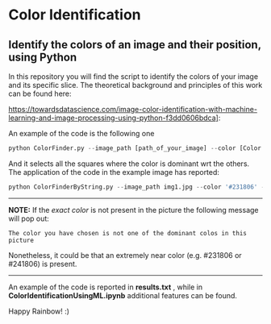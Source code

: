 # Color Identification

## Identify the colors of an image and their position, using Python 

In this repository you will find the script to identify the colors of your image and its specific slice. 
The theoretical background and principles of this work can be found here:

https://towardsdatascience.com/image-color-identification-with-machine-learning-and-image-processing-using-python-f3dd0606bdca]:

An example of the code is the following one
```python
python ColorFinder.py --image_path [path_of_your_image] --color [Color String] --color_number [How many colors you have in your image]
```

And it selects all the squares where the color is dominant wrt the others. 
The application of the code in the example image has reported:
```python
python ColorFinderByString.py --image_path img1.jpg --color '#231806' --color_number 10
```
***
__NOTE:__ If the _exact color_ is not present in the picture the following message will pop out:
```
The color you have chosen is not one of the dominant colos in this picture

```
Nonetheless, it could be that an extremely near color (e.g. #231806 or #241806) is present. 
***

An example of the code is reported in __results.txt__ , while in __ColorIdentificationUsingML.ipynb__ additional features can be found. 



Happy Rainbow! :) 

